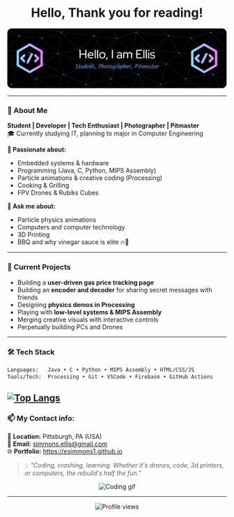 <h1 align="center">Hello, Thank you for reading!</h1>
<p align="center">
  <img src="github-header-image.png" alt="Welcome banner" />
</p>

---

### 🎯 About Me

 **Student | Developer | Tech Enthusiast | Photographer | Pitmaster**  
🎓 Currently studying IT, planning to major in Computer Engineering 

**🧠 Passionate about:**
- Embedded systems & hardware
- Programming (Java, C, Python, MIPS Assembly)
- Particle animations & creative coding (Processing)
- Cooking & Grilling
- FPV Drones & Rubiks Cubes

**💬 Ask me about:**
- Particle physics animations
- Computers and computer technology
- 3D Printing
- BBQ and why vinegar sauce is elite 🔥🍖

---

### 🚀 Current Projects
- Building a **user-driven gas price tracking page**
- Building an **encoder and decoder** for sharing secret messages with friends
- Designing **physics demos in Processing**
- Playing with **low-level systems & MIPS Assembly**
- Merging creative visuals with interactive controls
- Perpetually building PCs and Drones
  
---

### 🛠️ Tech Stack

```plaintext
Languages:   Java • C • Python • MIPS Assembly • HTML/CSS/JS
Tools/Tech:  Processing • Git • VSCode • Firebase • GitHub Actions
```
[![Top Langs](https://github-readme-stats.vercel.app/api/top-langs/?username=esimmons1&layout=compact)](https://github.com/anuraghazra/github-readme-stats)
---

### 📫 My Contact info:

📍 **Location:** Pittsburgh, PA (USA)  
📧 **Email:** simmons.ellis@gmail.com  
🌐 **Portfolio:** https://esimmons1.github.io

> 💡 _"Coding, crashing, learning. Whether it's drones, code, 3d printers, or computers, the rebuild's half the fun."_

<p align="center">
  <img src="https://media3.giphy.com/media/v1.Y2lkPTc5MGI3NjExcWx0NDluZG9lNngwa2c1bDZsejAyNHg3dnBzOHlycjg1M3d3cGRvNCZlcD12MV9pbnRlcm5hbF9naWZfYnlfaWQmY3Q9Zw/scZPhLqaVOM1qG4lT9/giphy.gif" width="250" alt="Coding gif"/>
</p>

---

<p align="center">
  <img src="https://komarev.com/ghpvc/?username=esimmons1&style=flat-square&color=blue" alt="Profile views" />
</p>
